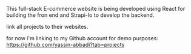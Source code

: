 This full-stack E-commerce website is being developed using React for building the fron end and Strapi-Io to develop the backend. 

link all projects to their websites. 

for now i'm linking to my Github account for demo purposes: https://github.com/yassin-abbadi?tab=projects
